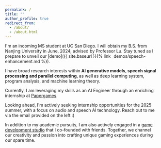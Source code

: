 ```yaml
---
permalink: /
title: ""
author_profile: true
redirect_from: 
  - /about/
  - /about.html
---
```

I'm an incoming MS student at UC San Diego. I will obtain my B.S. from Nanjing University in June, 2024, advised by Professor Lu. Stay tuned as I prepare to unveil our [demo]({{ site.baseurl }}{% link _demos/speech-enhancement.md %}).

I have broad research interests within <strong>AI generative models, speech signal processing and parallel computing</strong>, as well as deep learning system, program analysis, and machine learning theory.

Currently, I am leveraging my skills as an AI Engineer through an enriching internship at [Papergames](https://www.papegames.com/en).

Looking ahead, I'm actively seeking internship opportunities for the 2025 summer, with a focus on audio and speech AI technology. Reach out to me via the email provided on the left :)

In addition to my academic pursuits, I am also actively engaged in a [game development studio](https://github.com/Rice-Time-Studio) that I co-founded with friends. Together, we channel our creativity and passion into crafting unique gaming experiences during our spare time.
